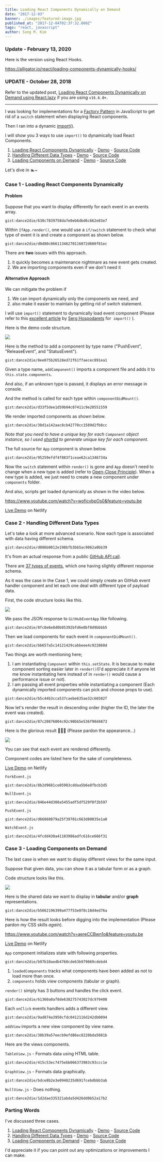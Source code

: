 ```yaml
---
title: Loading React Components Dynamically on Demand
date: "2017-12-03"
banner: ./images/featured-image.jpg
published_at: "2017-12-04T02:37:32.000Z"
tags: "react, javascript"
author: Sung M. Kim
---
```


### **Update** - February 13, 2020

Here is the version using React Hooks.

https://alligator.io/react/loading-components-dynamically-hooks/

### **UPDATE** - October 28, 2018

Refer to the updated post, [Loading React Components Dynamically on Demand using React.lazy](https://sung.codes/blog/2018/10/28/loading-react-components-dynamically-on-demand-using-react-lazy/) if you are using `v16.6.0+`.

---

I was looking for implementations for a [Factory Pattern](https://en.wikipedia.org/wiki/Factory_method_pattern) in JavaScript to get rid of a `switch` statement when displaying React components.

Then I ran into a dynamic [import()](https://hospodarets.com/native-ecmascript-modules-dynamic-import).

I will show you 3 ways to use `import()` to dynamically load React Components.

1. [Loading React Components Dynamically](#case1) - [Demo](https://epic-chandrasekhar-a99744.netlify.com/) - [Source Code](https://github.com/dance2die/Demo.React.ReactDynamicComponent)
2. [Handling Different Data Types](#case2) - [Demo](https://pedantic-goldstine-aff0e1.netlify.com/) - [Source Code](https://github.com/dance2die/Demo.React.ReactDynamicImport)
3. [Loading Components on Demand](#case3) - [Demo](https://hardcore-fermi-db1121.netlify.com/) - [Source Code](https://github.com/dance2die/Demo.React.ReactLoadOnDemand)

Let's dive in 🏊~

### Case 1 - Loading React Components Dynamically

#### **Problem**

Suppose that you want to display differently for each event in an events array.

`gist:dance2die/630c7839758da7e0eb6dbd6c662e83e7`

Within `IfApp.render()`, one would use a `if/switch` statement to check what type of event it is and create a component as shown below.

`gist:dance2die/d0d80c06611346270116072d600f81ec`

There are **two** issues with this approach.

1. it quickly becomes a maintenance nightmare as new event gets created.
2. We are importing components even if we don't need it

#### Alternative Approach

We can mitigate the problem if

1. We can import dynamically only the components we need, and
2. also make it easier to maintain by getting rid of switch statement.

I will use `import()` statement to dynamically load event component (Please refer to this [excellent article](https://hospodarets.com/native-ecmascript-modules-dynamic-import) by [Serg Hospodarets](https://twitter.com/malyw) for  `import()` ).

Here is the demo code structure.

![](./images/React-Dynamic-Component-Code-Structure-Code_2017-12-03_17-40-48.png)

Here is the method to add a component by type name ("PushEvent", "ReleaseEvent", and "StatusEvent").

`gist:dance2die/8ee075b26528ed72f61ffaecec891ea1`

Given a type name, `addComponent()` imports a component file and adds it to `this.state.components`.

And also, if an unknown type is passed, it displays an error message in console.

And the method is called for each type within `componentDidMount()`.

`gist:dance2die/d33f5dee1d59b04c87411c9e20551559`

We render imported components as shown below.

`gist:dance2die/38d1a142aac8cb42770cc1589d2fb8cc`

_Note that you need to have a unique key for each `Component` object instance, so I used [shortid](https://www.npmjs.com/package/shortid) to generate unique key for each component._

The full source for `App` component is shown below.

`gist:dance2die/95259efdf4f883f1ceae62ca1346734a`

Now the `switch` statement within `render()` is gone and `App` doesn't need to change when a new type is added (refer to [Open-Close Principle](https://en.wikipedia.org/wiki/Open/closed_principle)). When a new type is added, we just need to create a new component under `components` folder.

And also, scripts get loaded dynamically as shown in the video below.

https://www.youtube.com/watch?v=woficvbpOs0&feature=youtu.be

[Live Demo](https://epic-chandrasekhar-a99744.netlify.com/) on Netlify

### Case 2 - Handling Different Data Types

Let's take a look at more advanced scenario. Now each type is associated with data having different schema.

`gist:dance2die/d086b0012e198bfb3bb5ac9062a0bb39`

It's from an actual response from a public [GitHub API call](https://api.github.com/users/codingblocks/events/public).

There are [37 types of events](https://developer.github.com/v3/activity/events/types/), which one having slightly different response schema.

As it was the case in the Case 1, we could simply create an GitHub event handler component and let each one deal with different type of payload data.

First, the code structure looks like this.

![](./images/ReactFactory-Tree-Structure-Code_2017-12-03_19-44-12.png)

We pass the JSON response to `GitHubEventApp` like following.

`gist:dance2die/8fc8e6e8d0b85392bfd6e8bf8d9bbbb5`

Then we load components for each event in `componentDidMount()`.

`gist:dance2die/bb657a5c14121429cabbeee4c922860d`

Two things are worth mentioning here;

1. I am instantiating `Component` within `this.setState`. It is because to make component sorting easier later in `render()`(I'd appreciate it if anyone let me know instantiating here instead of in `render()` would cause a performance issue or not).
2. I am passing all event properties while instantiating a component (Each dynamically imported components can pick and choose props to use).

`gist:dance2die/b5c44b3cca537caebe635ae32c66502f`

Now let's render the result in descending order (higher the ID, the later the event was created).

`gist:dance2die/87c20876004c92c90bb5e536f90d4873`

Here is the glorious result 🎉🎉🎉 (Please pardon the appearance...)

![](./images/firefox_2017-12-03_19-50-42.png)

You can see that each event are rendered differently.

Component codes are listed here for the sake of completeness.

[Live Demo](https://pedantic-goldstine-aff0e1.netlify.com/) on Netlify

`ForkEvent.js`

`gist:dance2die/8b2d9681ce05983cddaa5b6e8fbcb3d5`

`NullEvent.js`

`gist:dance2die/846e44d308a5455adf5df529f0f2b597`

`PushEvent.js`

`gist:dance2die/d66860879a25f39701c663d80035e1a0`

`WatchEvent.js`

`gist:dance2die/4fcdd430a41103986adfc616ce666f31`

### Case 3 - Loading Components on Demand

The last case is when we want to display different views for the same input.

Suppose that given data, you can show it as a tabular form or as a graph.

Code structure looks like this.

![](./images/React-Load-On-Demand-Tree-Structure-Code_2017-12-03_20-01-21.jpg)

Here is the shared data we want to display in **tabular** and/or **graph** representations.

`gist:dance2die/b5662196399a477f53e8f8c18d4ed76a`

Here is how the result looks before digging into the implementation (Please pardon my CSS skills _again_).

https://www.youtube.com/watch?v=aereCCBwn1o&feature=youtu.be

[Live Demo](https://hardcore-fermi-db1121.netlify.com/) on Netlify

`App` component initializes state with following properties.

`gist:dance2die/b97b10aedb4760cde63b979069cdebd4`

1. `loadedComponents` tracks what components have been added as not to load more than once.
2. `components` holds view components (tabular or graph).

`render()` simply has 3 buttons and handles the click event.

`gist:dance2die/61360a0af8de638275743027dc979408`

Each `onClick` events handlers adds a different view.

`gist:dance2die/9ad874a3950cfdc0412116d242db0094`

`addView` imports a new view component by view name.

`gist:dance2die/38b39a57eecb9efd86ec8220bda5081b`

Here are the views components.

`TableView.js` - Formats data using HTML table.

`gist:dance2die/415c53ec7475ebb066373983c93ccc1e`

`GraphView.js` - Formats data graphically.

`gist:dance2die/bdce8b2e3e0948235d691fcebdbbb3ab`

`NullView.js` - Does nothing.

`gist:dance2die/1d2dae335321abda5d426dd0b52a17b2`

### Parting Words

I've discussed three cases.

1. [Loading React Components Dynamically](#case1) - [Demo](https://epic-chandrasekhar-a99744.netlify.com/) - [Source Code](https://github.com/dance2die/Demo.React.ReactDynamicComponent)
2. [Handling Different Data Types](#case2) - [Demo](https://pedantic-goldstine-aff0e1.netlify.com/) - [Source Code](https://github.com/dance2die/Demo.React.ReactDynamicImport)
3. [Loading Components on Demand](#case3) - [Demo](https://hardcore-fermi-db1121.netlify.com/) - [Source Code](https://github.com/dance2die/Demo.React.ReactLoadOnDemand)

I'd appreciate it if you can point out any optimizations or improvements I can make.
